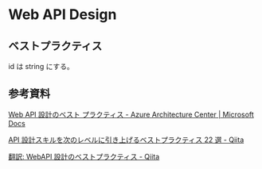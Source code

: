 # Web API Design

## ベストプラクティス

id は string にする。

## 参考資料

[Web API 設計のベスト プラクティス - Azure Architecture Center | Microsoft Docs](https://docs.microsoft.com/ja-jp/azure/architecture/best-practices/api-design)

[API 設計スキルを次のレベルに引き上げるベストプラクティス 22 選 - Qiita](https://qiita.com/baby-degu/items/6f516189445d98ddbb7d)

[翻訳: WebAPI 設計のベストプラクティス - Qiita](https://qiita.com/mserizawa/items/b833e407d89abd21ee72)

